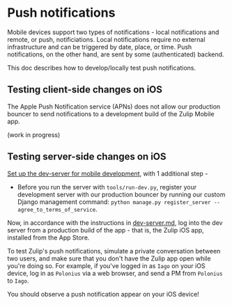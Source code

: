 # Push notifications

Mobile devices support two types of notifications - local notifications
and remote, or push, notificiations.  Local notifications require no external
infrastructure and can be triggered by date, place, or time.  Push
notifications, on the other hand, are sent by some (authenticated) backend.

This doc describes how to develop/locally test push notifications.

## Testing client-side changes on iOS

The Apple Push Notification service (APNs) does not allow our production
bouncer to send notifications to a development build of the Zulip Mobile
app.

(work in progress)

## Testing server-side changes on iOS

[Set up the dev-server for mobile development](dev-server.md), with 1
additional step -

* Before you run the server with `tools/run-dev.py`, register your development
  server with our production bouncer by running our custom Django management
  command: `python manage.py register_server --agree_to_terms_of_service`.

Now, in accordance with the instructions in [dev-server.md](dev-server.md),
log into the dev server from a production build of the app - that is, the
Zulip iOS app, installed from the App Store.

To test Zulip's push notifications, simulate a private conversation between
two users, and make sure that you don't have the Zulip app open while you're
doing  so. For example, if you've logged in as `Iago` on your iOS device, log
in as `Polonius` via a web browser, and send a PM from `Polonius` to `Iago`.

You should observe a push notification appear on your iOS device!

